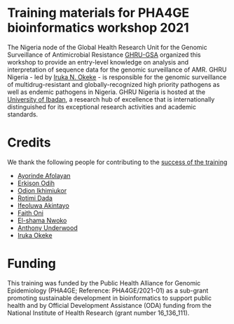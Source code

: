 # Training materials for PHA4GE bioinformatics workshop 2021
The Nigeria node of the Global Health Research Unit for the Genomic Surveillance of Antimicrobial Resistance [GHRU-GSA](https://ghru.pathogensurveillance.net/) organized this workshop to provide an entry-level knowledge on analysis and interpretation of sequence data for the genomic surveillance of AMR. GHRU Nigeria  - led by [Iruka N. Okeke](https://en.wikipedia.org/wiki/Iruka_Okeke) - is responsible for the genomic surveillance of multidrug-resistant and globally-recognized high priority pathogens as well as endemic pathogens in Nigeria. GHRU Nigeria is hosted at the [University of Ibadan](https://en.wikipedia.org/wiki/University_of_Ibadan), a research hub of excellence that is internationally distinguished for its exceptional research activities and academic standards. 
# Credits
We thank the following people for contributing to the [success of the training](https://pha4ge.org/articles/pha4ge-amr-sub-award-success-story-team-nigeria/)
- [Ayorinde Afolayan](https://github.com/ayoraind)
- [Erkison Odih](https://github.com/Erkison)
- [Odion Ikhimiukor](https://github.com/odionikh)
- [Rotimi Dada](https://www.researchgate.net/profile/Rotimi-Dada)
- [Ifeoluwa Akintayo](https://github.com/ifeakins)
- [Faith Oni](https://www.ufz.de/index.php?en=50325)
- [El-shama Nwoko](https://www.researchgate.net/profile/El-Shama-Nwoko)
- [Anthony Underwood](https://gitlab.com/antunderwood)
- [Iruka Okeke](https://scholar.google.com/citations?user=KCc3tdAAAAAJ&hl=en)
# Funding
This training was funded by the Public Health Alliance for Genomic Epidemiology (PHA4GE; Reference: PHA4GE/2021-01) as a sub-grant promoting sustainable development in bioinformatics to support public health and by Official Development Assistance (ODA) funding from the National Institute of Health Research (grant number 16_136_111).
